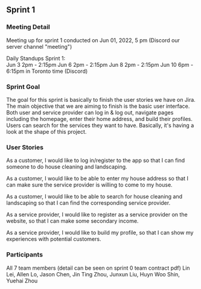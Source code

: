 ## Sprint 1

### Meeting Detail
Meeting up for sprint 1 conducted on Jun 01, 2022, 5 pm (Discord our server channel "meeting") 

Daily Standups Sprint 1:  
Jun 3 2pm - 2:15pm
Jun 6 2pm - 2:15pm
Jun 8 2pm - 2:15pm
Jun 10 6pm - 6:15pm
in Toronto time (Discord)


### Sprint Goal
The goal for this sprint is basically to finish the user stories we have on Jira. The main objective that we are aiming to finish is the basic user interface. Both user and service provider can log in & log out, navigate pages including the homepage, enter their home address, and build their profiles. Users can search for the services they want to have. 
Basically, it's having a look at the shape of this project. 

### User Stories
As a customer, I would like to log in/register to the app so that I can find someone to do house cleaning and landscaping.

As a customer, I would like to be able to enter my house address so that I can make sure the service provider is willing to come to my house.

As a customer, I would like to be able to search for house cleaning and landscaping so that I can find the corresponding service provider.

As a service provider, I would like to register as a service provider on the website, so that I can make some secondary income.

As a service provider, I would like to build my profile, so that I can show my experiences with potential customers.

### Participants
All 7 team members (detail can be seen on sprint 0 team contract pdf)
Lin Lei, Allen Lo, Jason Chen, Jin Ting Zhou, Junxun Liu,  Huyn Woo Shin, Yuehai Zhou
